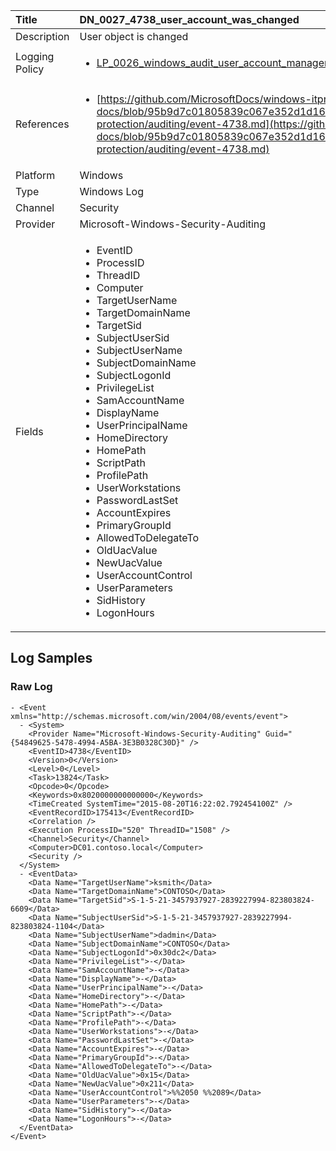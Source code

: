 | Title          | DN_0027_4738_user_account_was_changed                                                                                                      |
|:---------------|:-----------------------------------------------------------------------------------------------------------------|
| Description    | User object is changed                                                                                                |
| Logging Policy | <ul><li>[LP_0026_windows_audit_user_account_management](../Logging_Policies/LP_0026_windows_audit_user_account_management.md)</li></ul> |
| References     | <ul><li>[https://github.com/MicrosoftDocs/windows-itpro-docs/blob/95b9d7c01805839c067e352d1d16702604b15f11/windows/security/threat-protection/auditing/event-4738.md](https://github.com/MicrosoftDocs/windows-itpro-docs/blob/95b9d7c01805839c067e352d1d16702604b15f11/windows/security/threat-protection/auditing/event-4738.md)</li></ul>                                  |
| Platform       | Windows   |
| Type           | Windows Log 		|
| Channel        | Security    |
| Provider       | Microsoft-Windows-Security-Auditing   |
| Fields         | <ul><li>EventID</li><li>ProcessID</li><li>ThreadID</li><li>Computer</li><li>TargetUserName</li><li>TargetDomainName</li><li>TargetSid</li><li>SubjectUserSid</li><li>SubjectUserName</li><li>SubjectDomainName</li><li>SubjectLogonId</li><li>PrivilegeList</li><li>SamAccountName</li><li>DisplayName</li><li>UserPrincipalName</li><li>HomeDirectory</li><li>HomePath</li><li>ScriptPath</li><li>ProfilePath</li><li>UserWorkstations</li><li>PasswordLastSet</li><li>AccountExpires</li><li>PrimaryGroupId</li><li>AllowedToDelegateTo</li><li>OldUacValue</li><li>NewUacValue</li><li>UserAccountControl</li><li>UserParameters</li><li>SidHistory</li><li>LogonHours</li></ul>                                               |


## Log Samples

### Raw Log

```
- <Event xmlns="http://schemas.microsoft.com/win/2004/08/events/event">
  - <System>
    <Provider Name="Microsoft-Windows-Security-Auditing" Guid="{54849625-5478-4994-A5BA-3E3B0328C30D}" /> 
    <EventID>4738</EventID> 
    <Version>0</Version> 
    <Level>0</Level> 
    <Task>13824</Task> 
    <Opcode>0</Opcode> 
    <Keywords>0x8020000000000000</Keywords> 
    <TimeCreated SystemTime="2015-08-20T16:22:02.792454100Z" /> 
    <EventRecordID>175413</EventRecordID> 
    <Correlation /> 
    <Execution ProcessID="520" ThreadID="1508" /> 
    <Channel>Security</Channel> 
    <Computer>DC01.contoso.local</Computer> 
    <Security /> 
  </System>
  - <EventData>
    <Data Name="TargetUserName">ksmith</Data> 
    <Data Name="TargetDomainName">CONTOSO</Data> 
    <Data Name="TargetSid">S-1-5-21-3457937927-2839227994-823803824-6609</Data> 
    <Data Name="SubjectUserSid">S-1-5-21-3457937927-2839227994-823803824-1104</Data> 
    <Data Name="SubjectUserName">dadmin</Data> 
    <Data Name="SubjectDomainName">CONTOSO</Data> 
    <Data Name="SubjectLogonId">0x30dc2</Data> 
    <Data Name="PrivilegeList">-</Data> 
    <Data Name="SamAccountName">-</Data> 
    <Data Name="DisplayName">-</Data> 
    <Data Name="UserPrincipalName">-</Data> 
    <Data Name="HomeDirectory">-</Data> 
    <Data Name="HomePath">-</Data> 
    <Data Name="ScriptPath">-</Data> 
    <Data Name="ProfilePath">-</Data> 
    <Data Name="UserWorkstations">-</Data> 
    <Data Name="PasswordLastSet">-</Data> 
    <Data Name="AccountExpires">-</Data> 
    <Data Name="PrimaryGroupId">-</Data> 
    <Data Name="AllowedToDelegateTo">-</Data> 
    <Data Name="OldUacValue">0x15</Data> 
    <Data Name="NewUacValue">0x211</Data> 
    <Data Name="UserAccountControl">%%2050 %%2089</Data> 
    <Data Name="UserParameters">-</Data> 
    <Data Name="SidHistory">-</Data> 
    <Data Name="LogonHours">-</Data> 
  </EventData>
</Event>

```




